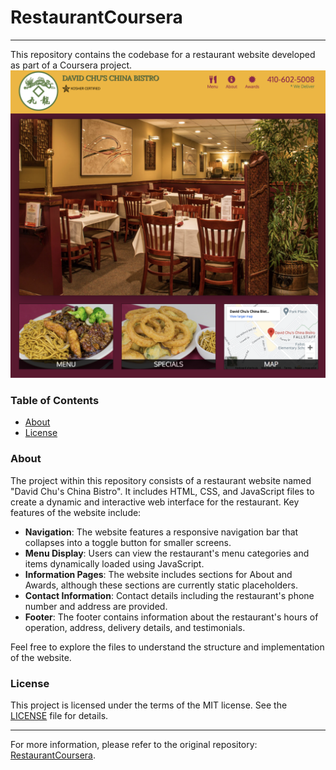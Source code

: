 # RestaurantCoursera
------------------

This repository contains the codebase for a restaurant website developed as part of a Coursera project.
![Demo](./docs/home.png)

### Table of Contents

*   [About](#about)
*   [License](#license)

### About

The project within this repository consists of a restaurant website named "David Chu's China Bistro". It includes HTML, CSS, and JavaScript files to create a dynamic and interactive web interface for the restaurant. Key features of the website include:

*   **Navigation**: The website features a responsive navigation bar that collapses into a toggle button for smaller screens.
*   **Menu Display**: Users can view the restaurant's menu categories and items dynamically loaded using JavaScript.
*   **Information Pages**: The website includes sections for About and Awards, although these sections are currently static placeholders.
*   **Contact Information**: Contact details including the restaurant's phone number and address are provided.
*   **Footer**: The footer contains information about the restaurant's hours of operation, address, delivery details, and testimonials.

Feel free to explore the files to understand the structure and implementation of the website.

### License

This project is licensed under the terms of the MIT license. See the [LICENSE](LICENSE) file for details.

* * *

For more information, please refer to the original repository: [RestaurantCoursera](https://github.dev/gargmegham/RestaurantCoursera).